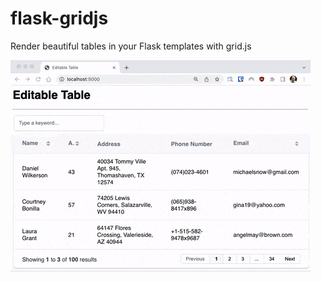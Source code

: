 # flask-gridjs
Render beautiful tables in your Flask templates with grid.js

![Table Example](table.gif)
